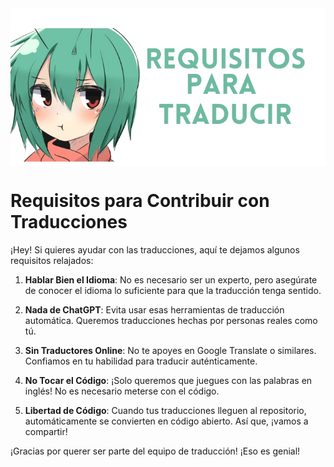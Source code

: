 <img align=center src="https://raw.githubusercontent.com/PhotoVoyage/PhotoVoyage-languages/master/.github/assets/spanish-banner.png">

# Requisitos para Contribuir con Traducciones

¡Hey! Si quieres ayudar con las traducciones, aquí te dejamos algunos requisitos relajados:

1. **Hablar Bien el Idioma**: No es necesario ser un experto, pero asegúrate de conocer el idioma lo suficiente para que la traducción tenga sentido.

2. **Nada de ChatGPT**: Evita usar esas herramientas de traducción automática. Queremos traducciones hechas por personas reales como tú.

3. **Sin Traductores Online**: No te apoyes en Google Translate o similares. Confiamos en tu habilidad para traducir auténticamente.

4. **No Tocar el Código**: ¡Solo queremos que juegues con las palabras en inglés! No es necesario meterse con el código.

5. **Libertad de Código**: Cuando tus traducciones lleguen al repositorio, automáticamente se convierten en código abierto. Así que, ¡vamos a compartir!

¡Gracias por querer ser parte del equipo de traducción! ¡Eso es genial!
